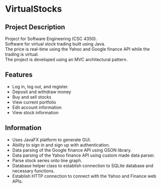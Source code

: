 # VirtualStocks

## Project Description
Project for Software Engineering (CSC 4350).  
Software for virtual stock trading built using Java.  
The price is real-time using the Yahoo and Google finance API while the trading is virtual.  
The project is developed using an MVC architectural pattern.

## Features
- Log in, log out, and register.
- Deposit and withdraw money
- Buy and sell stocks
- View current portfolio
- Edit account information
- View stock information

## Information
- Uses JavaFX platform to generate GUI.
- Ability to sign in and sign up with authentication.
- Data parsing of the Google finance API using GSON library.
- Data parsing of the Yahoo finance API using custom made data parser.
- Parse stock series onto line graph.
- Database helper class to establish connection to SQLite database and necessary functions.
- Establish HTTP connection to connect with the Yahoo and Finance web APIs.

